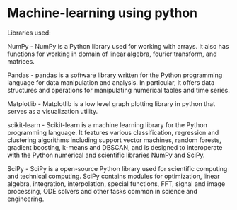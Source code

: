 # Machine-learning using python

Libraries used:

NumPy - NumPy is a Python library used for working with arrays. It also has functions for working in domain of linear algebra, fourier transform, and matrices.

Pandas - pandas is a software library written for the Python programming language for data manipulation and analysis. In particular, it offers data structures and operations for manipulating numerical tables and time series.

Matplotlib - Matplotlib is a low level graph plotting library in python that serves as a visualization utility.

scikit-learn - Scikit-learn is a  machine learning library for the Python programming language. It features various classification, regression and clustering algorithms including support vector machines, random forests, gradient boosting, k-means and DBSCAN, and is designed to interoperate with the Python numerical and scientific libraries NumPy and SciPy.

SciPy - SciPy is a open-source Python library used for scientific computing and technical computing. SciPy contains modules for optimization, linear algebra, integration, interpolation, special functions, FFT, signal and image processing, ODE solvers and other tasks common in science and engineering. 
